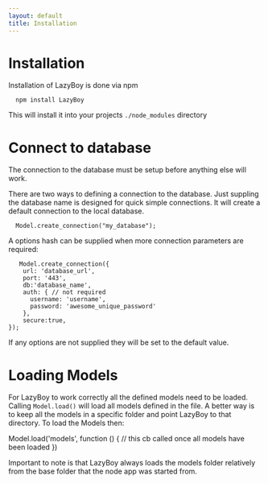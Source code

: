 ```yaml
---
layout: default
title: Installation
---
```


Installation
============

Installation of LazyBoy is done via npm

      npm install LazyBoy

This will install it into your projects `./node_modules` directory


Connect to database
===================

The connection to the database must be setup before anything else will work.

There are two ways to defining a connection to the database. Just suppling the database name is designed for quick simple connections. It will create a default connection to the local database.

      Model.create_connection("my_database");

A options hash can be supplied when more connection parameters are required: 

       Model.create_connection({
        url: 'database_url',
        port: '443',
        db:'database_name',
        auth: { // not required
          username: 'username',
          password: 'awesome_unique_password'
        },
        secure:true,
    });

If any options are not supplied they will be set to the default value. 

Loading Models 
==============

For LazyBoy to work correctly all the defined models need to be loaded. Calling `Model.load()` will load all models defined in the file.
A better way is to keep all the models in a specific folder and point LazyBoy to that directory. To load the Models then:

  Model.load('models', function () {
    // this cb called once all models have been loaded
  })

Important to note is that LazyBoy always loads the models folder relatively from the base folder that the node app was started from.

<br />
<br />
